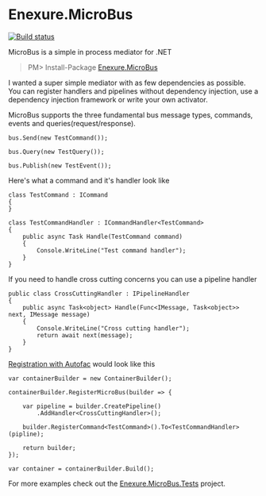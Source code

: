 Enexure.MicroBus
=================
[![Build status](https://ci.appveyor.com/api/projects/status/nwb1ebtfxiedyput/branch/master?svg=true)](https://ci.appveyor.com/project/Daniel45729/enexure-microbus/branch/master)

MicroBus is a simple in process mediator for .NET

> PM> Install-Package [Enexure.MicroBus](https://www.nuget.org/packages/Enexure.MicroBus/)

I wanted a super simple mediator with as few dependencies as possible. You can register handlers and pipelines without dependency injection, use a dependency injection framework or write your own activator. 

MicroBus supports the three fundamental bus message types, commands, events and queries(request/response). 

	bus.Send(new TestCommand());
	
	bus.Query(new TestQuery());
	
	bus.Publish(new TestEvent());
	
Here's what a command and it's handler look like
	
	class TestCommand : ICommand
	{
	}
	
	class TestCommandHandler : ICommandHandler<TestCommand>
	{
		public async Task Handle(TestCommand command)
		{
			Console.WriteLine("Test command handler");
		}
	}

If you need to handle cross cutting concerns you can use a pipeline handler

	public class CrossCuttingHandler : IPipelineHandler
	{
		public async Task<object> Handle(Func<IMessage, Task<object>> next, IMessage message)
		{
			Console.WriteLine("Cross cutting handler");
			return await next(message);
		}
	}
	
[Registration with Autofac](https://www.nuget.org/packages/Enexure.MicroBus.Autofac/) would look like this
	
	var containerBuilder = new ContainerBuilder();

	containerBuilder.RegisterMicroBus(builder => {

		var pipeline = builder.CreatePipeline()
			.AddHandler<CrossCuttingHandler>();

		builder.RegisterCommand<TestCommand>().To<TestCommandHandler>(pipline);

		return builder;
	});

	var container = containerBuilder.Build();

For more examples check out the [Enexure.MicroBus.Tests](https://github.com/Lavinski/Enexure.MicroBus/tree/master/src/Enexure.MicroBus.Tests) project.

	